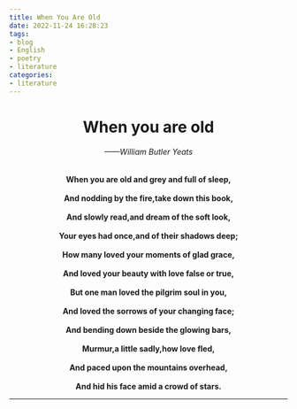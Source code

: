 ```yaml
---
title: When You Are Old
date: 2022-11-24 16:28:23
tags:
- blog
- English
- poetry
- literature
categories:
- literature
---
```


<center>
    <h1>
        When you are old
    </h1>
</center>

<center>
    <h6>
        ——William Butler Yeats
    </h6>
</center>

<center>
    <strong>
        When you are old and grey and full of sleep,
        <br/><br/>
        And nodding by the fire,take down this book,
        <br/><br/>
        And slowly read,and dream of the soft look,
		<br/><br/>
        Your eyes had once,and of their shadows deep;
		<br/><br/>
        How many loved your moments of glad grace,
		<br/><br/>
        And loved your beauty with love false or true,
		<br/><br/>
        But one man loved the pilgrim soul in you,
		<br/><br/>
        And loved the sorrows of your changing face;
		<br/><br/>
        And bending down beside the glowing bars,
		<br/><br/>
        Murmur,a little sadly,how love fled,
		<br/><br/>
        And paced upon the mountains overhead,
		<br/><br/>
        And hid his face amid a crowd of stars.
    </strong>



****





​    









